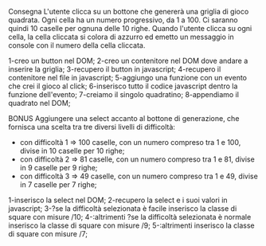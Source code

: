 Consegna
L'utente clicca su un bottone che genererà una griglia di gioco quadrata.
Ogni cella ha un numero progressivo, da 1 a 100. Ci saranno quindi 10 caselle per ognuna delle 10 righe. Quando l'utente clicca su ogni cella, la cella cliccata si colora di azzurro ed emetto un messaggio in console con il numero della cella cliccata.

1-creo un button nel DOM;
2-creo un contenitore nel DOM dove andare a inserire la griglia;
3-recupero il button in javascript;
4-recupero il contenitore nel file in javascript;
5-aggiungo una funzione con un evento che crei il gioco al click;
6-inserisco tutto il codice javascript dentro la funzione dell'evento;
7-creiamo il singolo quadratino;
8-appendiamo il quadrato nel DOM;

BONUS
Aggiungere una select accanto al bottone di generazione, che fornisca una scelta tra tre diversi livelli di difficoltà:
- con difficoltà 1 => 100 caselle, con un numero compreso tra 1 e 100, divise in 10 caselle per 10 righe;
- con difficoltà 2 => 81 caselle, con un numero compreso tra 1 e 81, divise in 9 caselle per 9 righe;
- con difficoltà 3 => 49 caselle, con un numero compreso tra 1 e 49, divise in 7 caselle per 7 righe;

1-inserisco la select nel DOM;
2-recupero la select e i suoi valori in javascript;
3-?se la difficoltà selezionata è facile inserisco la classe di square con misure /10;
4-:altrimenti ?se la difficoltà selezionata è normale inserisco la classe di square con misure /9;
5-:altrimenti inserisco la classe di square con misure /7;